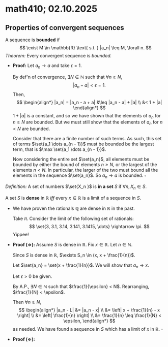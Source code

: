 # math410; 02.10.2025

## Properties of convergent sequences

A sequence is **bounded** if
$$
\exist M \in \mathbb{R} \text{ s.t. } |a_n| \leq M, \forall n.
$$
*Theorem:* Every convergent sequence is *bounded.*

- **Proof:** Let $a_n \rightarrow a$ and take $\epsilon = 1$.

  By def'n of convergence, $\exists N \in \mathbb{N}$ such that $\forall n \geq N$,
  $$
  |a_n - a| < \epsilon = 1.
  $$
  Then,
  $$
  \begin{align*}
  	|a_n| = |a_n - a + a| 
  		&\leq |a_n - a| + |a| \\
  		&< 1 + |a|
  \end{align*}
  $$
  $1 + |a|$ is a constant, and so we have shown that the elements of $a_n$ for $n \geq N$ are bounded. But we must still show that the elements of $a_n$ for $n < N$ are bounded.

  Consider that there are a finite number of such terms. As such, this set of terms $\set{a_1 \dots a_{n - 1}}$ must be bounded be the largest term, that is $\max \set{a_1 \dots a_{n - 1}}$.

  Now considering the entire set $\set{a_n}$, all elements must be bounded by either the bound of elements $n \geq N$, or the largest of the elements $n < N$. In particular, the larger of the two must bound all the elements in the sequence $\set{a_n}$. So $a_n \rightarrow a$ is bounded. $\square$

*Definition:* A set of numbers $\set{X_n }$ is **in a set** $S$ if $\forall n, X_n \in S$.

A set $S$ is **dense** in $\mathbb{R}$ *iff* every $x \in \mathbb{R}$ is a limit of a sequence in $S$.

- We have proven the rationals $\mathbb{Q}$ are dense in $\mathbb{R}$ in the past.

  Take $\pi$. Consider the limit of the following set of rationals:
  $$
  \set{3, 3.1, 3.14, 3.141, 3.1415, \dots} \rightarrow \pi.
  $$
  Yippee!

- **Proof ($\Rightarrow$):** Assume $S$ is dense in $\mathbb{R}$. Fix $x \in \mathbb{R}$. Let $n \in \mathbb{N}$.

  Since $S$ is dense in $\mathbb{R}$, $\exists S_n \in (x, x + \frac{1}{n})$.

  Let $\set{a_n} = \set{x + \frac{1}{n}}$. We will show that $a_n \rightarrow x$.

  Let $\epsilon > 0$ be given. 

  By A.P., $\exists N \in \mathbb{N}$ such that $\frac{1}{\epsilon} < N$. Rearranging, $\frac{1}{N} < \epsilon$.

  Then $\forall n \geq N$,
  $$
  \begin{align*}
  	|a_n - L| 
  		&= |a_n - x| \\
  		&= \left| x + \frac{1}{n} - x \right| \\
  		&= \left| \frac{1}{n} \right| \\
  		&= \frac{1}{n} \leq \frac{1}{N} < \epsilon,
  \end{align*}
  $$
  as needed. We have found a sequence in $S$ which has a limit of $x$ in $\mathbb{R}$. $\square$

- **Proof ($\Leftarrow$):** 